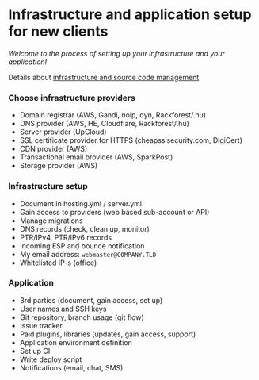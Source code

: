 # Infrastructure and application setup for new clients

*Welcome to the process of setting up your infrastructure and your application!*

Details about [infrastructure and source code management](/master/CV.md)

### Choose infrastructure providers

- Domain registrar (AWS, Gandi, noip, dyn, Rackforest/.hu)
- DNS provider (AWS, HE, Cloudflare, Rackforest/.hu)
- Server provider (UpCloud)
- SSL certificate provider for HTTPS (cheapsslsecurity.com, DigiCert)
- CDN provider (AWS)
- Transactional email provider (AWS, SparkPost)
- Storage provider (AWS)

### Infrastructure setup

- Document in hosting.yml / server.yml
- Gain access to providers (web based sub-account or API)
- Manage migrations
- DNS records (check, clean up, monitor)
- PTR/IPv4, PTR/IPv6 records
- Incoming ESP and bounce notification
- My email address: `webmaster@COMPANY.TLD`
- Whitelisted IP-s (office)

### Application

- 3rd parties (document, gain access, set up)
- User names and SSH keys
- Git repository, branch usage (git flow)
- Issue tracker
- Paid plugins, libraries (updates, gain access, support)
- Application environment definition
- Set up CI
- Write deploy script
- Notifications (email, chat, SMS)
